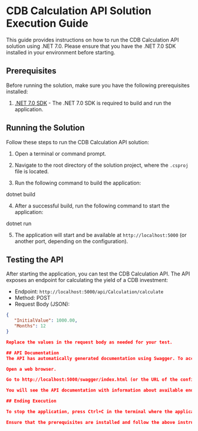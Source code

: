 # CDB Calculation API Solution Execution Guide

This guide provides instructions on how to run the CDB Calculation API solution using .NET 7.0. Please ensure that you have the .NET 7.0 SDK installed in your environment before starting.

## Prerequisites

Before running the solution, make sure you have the following prerequisites installed:

1. [.NET 7.0 SDK](https://dotnet.microsoft.com/download/dotnet/7.0) - The .NET 7.0 SDK is required to build and run the application.

## Running the Solution

Follow these steps to run the CDB Calculation API solution:

1. Open a terminal or command prompt.

2. Navigate to the root directory of the solution project, where the `.csproj` file is located.

3. Run the following command to build the application:

dotnet build

4. After a successful build, run the following command to start the application:

dotnet run


5. The application will start and be available at `http://localhost:5000` (or another port, depending on the configuration).

## Testing the API

After starting the application, you can test the CDB Calculation API. The API exposes an endpoint for calculating the yield of a CDB investment:

- Endpoint: `http://localhost:5000/api/Calculation/calculate`
- Method: POST
- Request Body (JSON):
```json
{
   "InitialValue": 1000.00,
   "Months": 12
}

Replace the values in the request body as needed for your test.

## API Documentation
The API has automatically generated documentation using Swagger. To access the documentation, follow these steps:

Open a web browser.

Go to http://localhost:5000/swagger/index.html (or the URL of the configured port).

You will see the API documentation with information about available endpoints and how to use them.

## Ending Execution

To stop the application, press Ctrl+C in the terminal where the application is running. This will terminate the API server.

Ensure that the prerequisites are installed and follow the above instructions to run and test the CDB Calculation API.

